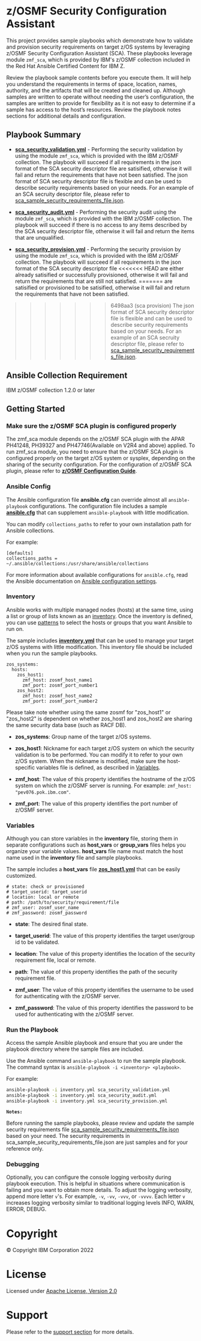 # z/OSMF Security Configuration Assistant

This project provides sample playbooks which demonstrate how to validate and provision
security requirements on target z/OS systems by leveraging z/OSMF Security Configuration Assistant (SCA). 
These playbooks leverage module `zmf_sca`, which is provided by IBM's z/OSMF collection included in the Red Hat Ansible
Certified Content for IBM Z.

Review the playbook sample contents before you execute
them. It will help you understand the requirements in terms of space, location,
names, authority, and the artifacts that will be created and cleaned up.
Although samples are written to operate without needing the user’s
configuration, the samples are written to provide for flexibility as it is not easy
to determine if a sample has access to the host’s resources.
Review the playbook notes sections for additional details and configuration.

## Playbook Summary

- [**sca_security_validation.yml**](sca_security_validation.yml) -
Performing the security validation by using the module `zmf_sca`, which is provided with the IBM z/OSMF collection.
The playbook will succeed if all requirements in the json format of the SCA security descriptor file
are satisified, otherwise it will fail and return the requirements that have not been satisfied. 
The json format of SCA security descriptor file is flexible and can be used to describe security requirements based on your needs. For an example of an SCA secruity descriptor file, please refer to [sca_sample_security_requirements_file.json](files/sca_sample_security_requirements_file.json).

- [**sca_security_audit.yml**](sca_security_audit.yml) -
Performing the security audit using the module `zmf_sca`, which is provided with the IBM z/OSMF collection.
The playbook will succeed if there is no access to any items described by the SCA security descriptor file, otherwise it will fail and
return the items that are unqualified.

- [**sca_security_provision.yml**](sca_security_provision.yml) -
Performing the security provision by using the module `zmf_sca`, which is provided with the IBM z/OSMF collection.
The playbook will succeed if all requirements in the json format of the SCA security descriptor file
<<<<<<< HEAD
are either already satisified or successfully provisioned, otherwise it will fail and return the requirements that are still not satisfied. 
=======
are satisified or provisioned to be satisified, otherwise it will fail and return the requirements that have not been satisfied. 
>>>>>>> 6498aa3 (sca provision)
The json format of SCA security descriptor file is flexible and can be used to describe security requirements based on your needs. For an example of an SCA secruity descriptor file, please refer to [sca_sample_security_requirements_file.json](files/sca_sample_security_requirements_file.json).

## Ansible Collection Requirement

IBM z/OSMF collection 1.2.0 or later

## Getting Started
### Make sure the z/OSMF SCA plugin is configured properly
The zmf_sca module depends on the z/OSMF SCA plugin with the APAR PH41248, PH39327 and PH47746(Available on V2R4 and above) applied. To run zmf_sca module, you 
need to ensure that the z/OSMF SCA plugin is configured properly on the target z/OS system or sysplex, depending on the sharing of the security configuration. For the configuration of z/OSMF SCA plugin, please refer to [**z/OSMF Configuration Guide**](https://www.ibm.com/docs/en/zos/2.5.0?topic=services-configure-security-configuration-assistant-service). 

### Ansible Config

The Ansible configuration file **ansible.cfg** can override almost all
`ansible-playbook` configurations.
The configuration file includes a sample [**ansible.cfg**](ansible.cfg) that can
supplement `ansible-playbook` with little modification.

You can modify `collections_paths` to refer to your own installation path for
Ansible collections.

For example:

``` {.yaml}
[defaults]
collections_paths = ~/.ansible/collections:/usr/share/ansible/collections
```

For more information about available configurations for `ansible.cfg`,
read the Ansible documentation on
[Ansible configuration settings](https://docs.ansible.com/ansible/latest/reference_appendices/config.html#ansible-configuration-settings-locations).

### Inventory

Ansible works with multiple managed nodes (hosts) at the same time,
using a list or group of lists known as an
[inventory](https://docs.ansible.com/ansible/latest/user_guide/intro_inventory.html).
Once the inventory is defined, you can use
[patterns](https://docs.ansible.com/ansible/latest/user_guide/intro_patterns.html#intro-patterns)
to select the hosts or groups that you want Ansible to run on.

The sample includes [**inventory.yml**](inventory.yml) that can be used to manage
your target z/OS systems with little modification.
This inventory file should be included when you run the sample playbooks.

``` {.yaml}
zos_systems:
  hosts:
    zos_host1:
      zmf_host: zosmf_host_name1
      zmf_port: zosmf_port_number1
    zos_host2:
      zmf_host: zosmf_host_name2
      zmf_port: zosmf_port_number2
```
Please take note whether using the same zosmf for "zos_host1" or "zos_host2" is dependent on whether zos_host1 and zos_host2 are sharing the same security data base (such as RACF DB). 

- **zos_systems**: Group name of the target z/OS systems.

- **zos_host1**: Nickname for each target z/OS system on which the security
validation is to be performed.
You can modify it to refer to your own z/OS system.
When the nickname is modified, make sure the host-specific variables file is
defined, as described in [Variables](#Variables).

- **zmf_host**: The value of this property identifies the hostname of the z/OS
system on which the z/OSMF server is running.
For example: `zmf_host: "pev076.pok.ibm.com"`.

- **zmf_port**: The value of this property identifies the port number of
z/OSMF server.

### Variables

Although you can store variables in the **inventory** file, storing them in
separate configurations such as **host_vars** or **group_vars** files helps
you organize your variable values. **host_vars** file name must match the host
name used in the **inventory** file and sample playbooks.

The sample includes a **host_vars** file
[**zos_host1.yml**](host_vars/zos_host1.yml) that can be easily customized.

``` {.yaml}
# state: check or provisioned
# target_userid: target_userid
# location: local or remote
# path: /path/to/security/requirement/file
# zmf_user: zosmf_user_name
# zmf_password: zosmf_password
```

- **state**: The desired final state.

- **target_userid**: The value of this property identifies the
target user/group id to be validated.

- **location**: The value of this property identifies the location of
the security requirement file, local or remote.

- **path**: The value of this property identifies the path of
the security requirement file.

- **zmf_user**: The value of this property identifies the username to be used
for authenticating with the z/OSMF server.

- **zmf_password**: The value of this property identifies the password to be
used for authenticating with the z/OSMF server.


### Run the Playbook

Access the sample Ansible playbook and ensure that you are under the playbook
directory where the sample files are included.

Use the Ansible command `ansible-playbook` to run the sample playbook.
The command syntax is `ansible-playbook -i <inventory> <playbook>`.

For example:

```bash
ansible-playbook -i inventory.yml sca_security_validation.yml
ansible-playbook -i inventory.yml sca_security_audit.yml
ansible-playbook -i inventory.yml sca_security_provision.yml
```

**`Notes:`**

Before running the sample playbooks, please review and update the sample security requirements file
[sca_sample_security_requirements_file.json](files/sca_sample_security_requirements_file.json) based on your need. The security 
requirements in sca_sample_security_requirements_file.json are just samples and for your reference only. 

### Debugging

Optionally, you can configure the console logging verbosity during playbook
execution.
This is helpful in situations where communication is failing and you want to
obtain more details.
To adjust the logging verbosity, append more letter `v`'s.
For example, `-v`, `-vv`, `-vvv`, or `-vvvv`.
Each letter `v` increases logging verbosity similar to traditional logging
levels INFO, WARN, ERROR, DEBUG.

# Copyright

© Copyright IBM Corporation 2022

# License

Licensed under
[Apache License, Version 2.0](https://opensource.org/licenses/Apache-2.0)

# Support

Please refer to the [support section](../../README.md#support) for more
details.
